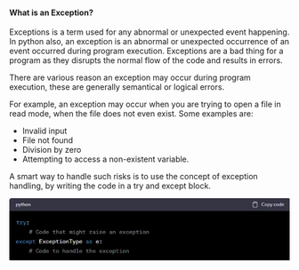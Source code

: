 
#### What is an Exception?

Exceptions is a term used for any abnormal or unexpected event happening. In python also, an exception is an abnormal or unexpected occurrence of an event occurred during program execution. Exceptions are a bad thing for a program as they disrupts the normal flow of the code and results in errors.

There are various reason an exception may occur during program execution, these are generally semantical or logical errors.

For example, an exception may occur when you are trying to open a file in read mode, when the file does not even exist. Some examples are:

* Invalid input
* File not found
* Division by zero
* Attempting to access a non-existent variable.

A smart way to handle such risks is to use the concept of exception handling, by writing the code in a try and except block.

![exception](../images/exception.jpg)
